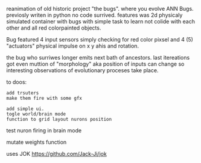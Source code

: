 reanimation of old historic project "the bugs".
where you evolve ANN Bugs. previosly writen in python
no code surrived. features was 2d physicaly simulated container with
bugs with simple task to learn not colide with each other and
all red colorpainted objects.

Bug featured 4 input sensors simply checking for red color pixsel
and 4 (5) "actuators" physical impulse on x y ahis and rotation.

the bug who surriwes longer emits next bath of ancestors.
last itereations got even muttion of "morphology" aka
position of inputs can change so interesting observations
of evolutionary proceses take place.

to doos:

    add trsuters
    make them fire with some gfx

    add simple ui.
    togle world/brain mode
    function to grid layout nurons position

test nuron firing in brain mode

mutate weights function


uses  JOK https://github.com/Jack-Ji/jok
